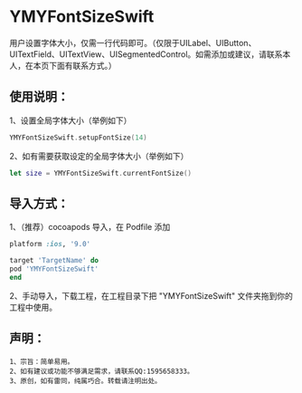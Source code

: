 # YMYFontSizeSwift

用户设置字体大小，仅需一行代码即可。（仅限于UILabel、UIButton、UITextField、UITextView、UISegmentedControl。如需添加或建议，请联系本人，在本页下面有联系方式。）

## 使用说明：

1、设置全局字体大小（举例如下）
```swift
YMYFontSizeSwift.setupFontSize(14)
```
2、如有需要获取设定的全局字体大小（举例如下）
```swift
let size = YMYFontSizeSwift.currentFontSize()
```

## 导入方式：

1、（推荐）cocoapods 导入，在 Podfile 添加
```ruby
platform :ios, '9.0'

target 'TargetName' do
pod 'YMYFontSizeSwift'
end
```

2、手动导入，下载工程，在工程目录下把 "YMYFontSizeSwift" 文件夹拖到你的工程中使用。


## 声明：
```
1、宗旨：简单易用。
2、如有建议或功能不够满足需求，请联系QQ:1595658333。
3、原创，如有雷同，纯属巧合。转载请注明出处。
```



